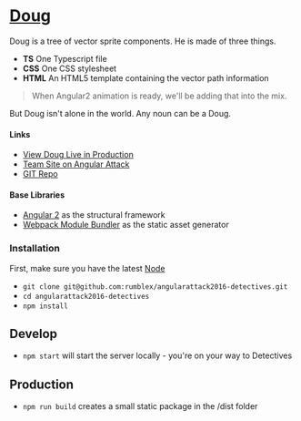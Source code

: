# [Doug](http://detectives.2016.angularattack.io/)

Doug is a tree of vector sprite components. He is made of three things. 

* __TS__ One Typescript file
* __CSS__ One CSS stylesheet
* __HTML__ An HTML5 template containing the vector path information

> When Angular2 animation is ready, we'll be adding that into the mix.

But Doug isn't alone in the world. Any noun can be a Doug.

#### Links

* [View Doug Live in Production](http://detectives.2016.angularattack.io/)
* [Team Site on Angular Attack](https://www.angularattack.com/entries/3433-the-detectives)
* [GIT Repo](https://github.com/rumblex/angularattack2016-detectives)

#### Base Libraries

* [Angular 2](https://github.com/angular/quickstart) as the structural framework
* [Webpack Module Bundler](https://github.com/webpack/webpack) as the static asset generator

### Installation

First, make sure you have the latest [Node](https://nodejs.org)

* `git clone git@github.com:rumblex/angularattack2016-detectives.git`
* `cd angularattack2016-detectives`
* `npm install`

## Develop

* `npm start` will start the server locally - you're on your way to Detectives

## Production

* `npm run build` creates a small static package in the /dist folder
